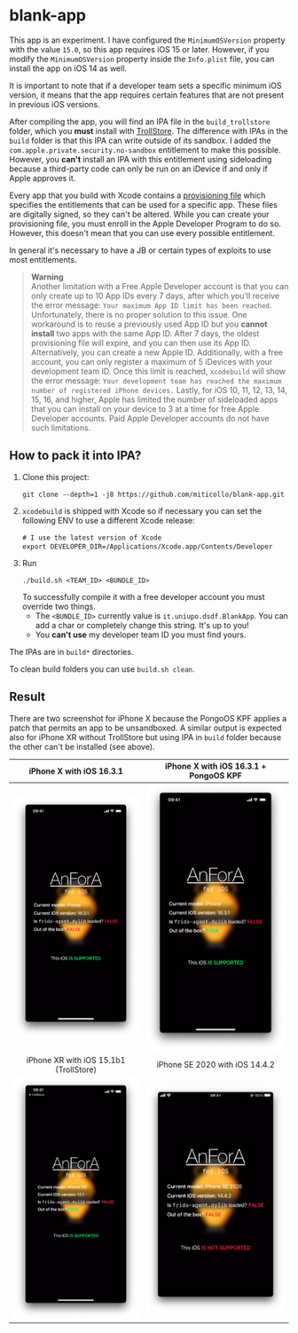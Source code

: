 # blank-app

This app is an experiment. 
I have configured the `MinimumOSVersion` property with the value `15.0`, so this app requires iOS 15 or later.
However, if you modify the `MinimumOSVersion` property inside the `Info.plist` file, you can install the app on iOS 14 as well.

It is important to note that if a developer team sets a specific minimum iOS version, it means that the app requires certain features that are not present in previous iOS versions.

After compiling the app, you will find an IPA file in the `build_trollstore` folder, which you **must** install with [TrollStore](https://github.com/opa334/TrollStore). 
The difference with IPAs in the `build` folder is that this IPA can write outside of its sandbox. 
I added the `com.apple.private.security.no-sandbox` entitlement to make this possible. 
However, you **can't** install an IPA with this entitlement using sideloading because a third-party code can only be run on an iDevice if and only if Apple approves it.

Every app that you build with Xcode contains a [provisioning file](https://developer.apple.com/documentation/technotes/tn3125-inside-code-signing-provisioning-profiles) which specifies the entitlements that can be used for a specific app.
These files are digitally signed, so they can't be altered.
While you can create your provisioning file, you must enroll in the Apple Developer Program to do so. 
However, this doesn't mean that you can use every possible entitlement.

<span><!-- https://discord.com/channels/779134930265309195/944462595996405810/1087048714524315728 --></span>
In general it's necessary to have a JB or certain types of exploits to use most entitlements.

> **Warning**<br>
> <span><!-- https://sideloadly.io/#faq --></span>
> Another limitation with a Free Apple Developer account is that you can only create up to 10 App IDs every 7 days, after which you'll receive the error message: `Your maximum App ID limit has been reached`. 
> Unfortunately, there is no proper solution to this issue. 
> One workaround is to reuse a previously used App ID but you **cannot install** two apps with the same App ID. 
> After 7 days, the oldest provisioning file will expire, and you can then use its App ID. 
> Alternatively, you can create a new Apple ID.
> Additionally, with a free account, you can only register a maximum of 5 iDevices with your development team ID. 
> Once this limit is reached, `xcodebuild` will show the error message: `Your development team has reached the maximum number of registered iPhone devices.`
> Lastly, for iOS 10, 11, 12, 13, 14, 15, 16, and higher, Apple has limited the number of sideloaded apps that you can install on your device to 3 at a time for free Apple Developer accounts. 
> Paid Apple Developer accounts do not have such limitations.

## How to pack it into IPA?

1. Clone this project:
   ```shell
   git clone --depth=1 -j8 https://github.com/miticollo/blank-app.git
   ```
2. `xcodebuild` is shipped with Xcode so if necessary you can set the following ENV to use a different Xcode release:
   ```shell
   # I use the latest version of Xcode
   export DEVELOPER_DIR=/Applications/Xcode.app/Contents/Developer
   ```
3. <span id="uuid"></span>
   Run
   ```shell
   ./build.sh <TEAM_ID> <BUNDLE_ID>
   ```
   To successfully compile it with a free developer account you must override two things.
   - The `<BUNDLE_ID>` currently value is `it.uniupo.dsdf.BlankApp`. You can add a char or completely change this string. It's up to you!
   - You **can't use** my developer team ID you must find yours.

The IPAs are in `build*` directories.

To clean build folders you can use `build.sh clean`.

## Result

There are two screenshot for iPhone X because the PongoOS KPF applies a patch that permits an app to be unsandboxed.
A similar output is expected also for iPhone XR without TrollStore but using IPA in `build` folder because the other can't be installed (see above).

iPhone X with iOS 16.3.1               |  iPhone X with iOS 16.3.1 + PongoOS KPF
:-------------------------------------:|:-----------------------------------------:
![iPhoneX](./screenshot/iphonex.png)   |  ![iPhoneXJB](./screenshot/iphonexjb.png)
iPhone XR with iOS 15.1b1 (TrollStore) |  iPhone SE 2020 with iOS 14.4.2 
![iPhoneXR](./screenshot/iphonexr.png) |  ![iPhoneSE](./screenshot/iphonese.png)
